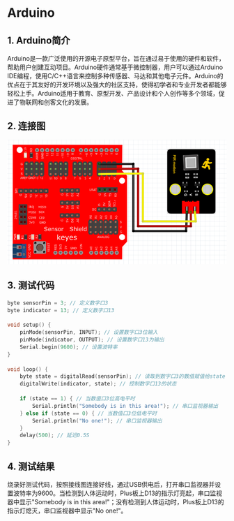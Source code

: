 # Arduino


## 1. Arduino简介  

Arduino是一款广泛使用的开源电子原型平台，旨在通过易于使用的硬件和软件，帮助用户创建互动项目。Arduino硬件通常基于微控制器，用户可以通过Arduino IDE编程，使用C/C++语言来控制多种传感器、马达和其他电子元件。Arduino的优点在于其友好的开发环境以及强大的社区支持，使得初学者和专业开发者都能够轻松上手。Arduino适用于教育、原型开发、产品设计和个人创作等多个领域，促进了物联网和创客文化的发展。  

## 2. 连接图  

![](media/408ee02811c409060407906f87d444ec.png)  

## 3. 测试代码  

```cpp  
byte sensorPin = 3; // 定义数字口3  
byte indicator = 13; // 定义数字口13  

void setup() {  
    pinMode(sensorPin, INPUT); // 设置数字口3位输入  
    pinMode(indicator, OUTPUT); // 设置数字口13为输出  
    Serial.begin(9600); // 设置波特率  
}  

void loop() {  
    byte state = digitalRead(sensorPin); // 读取到数字口3的数值赋值给state  
    digitalWrite(indicator, state); // 控制数字口13的状态  

    if (state == 1) { // 当数值口3位高电平时  
        Serial.println("Somebody is in this area!"); // 串口监视器输出  
    } else if (state == 0) { // 当数值口3位低电平时  
        Serial.println("No one!"); // 串口监视器输出  
    }  
    delay(500); // 延迟0.5S  
}  
```  

## 4. 测试结果  

烧录好测试代码，按照接线图连接好线，通过USB供电后，打开串口监视器并设置波特率为9600。当检测到人体运动时，Plus板上D13的指示灯亮起，串口监视器中显示"Somebody is in this area!"；没有检测到人体运动时，Plus板上D13的指示灯熄灭，串口监视器中显示"No one!"。


